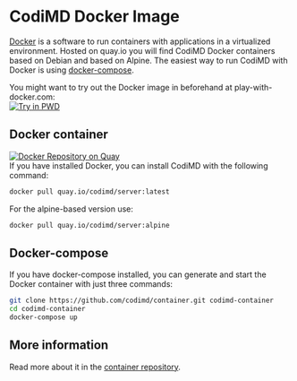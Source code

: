 # CodiMD Docker Image
[Docker](https://docker.com) is a software to run containers with applications in a virtualized environment.
Hosted on quay.io you will find CodiMD Docker containers based on Debian and based on Alpine. The easiest way to run CodiMD with Docker is using [docker-compose](https://docs.docker.com/compose/).

You might want to try out the Docker image in beforehand at play-with-docker.com:  
[![Try in PWD](https://cdn.jsdelivr.net/gh/play-with-docker/stacks@latest/assets/images/button.png)](https://labs.play-with-docker.com/?stack=https://github.com/codimd/container/raw/master/docker-compose.yml&stack_name=codimd)


## Docker container
[![Docker Repository on Quay](https://quay.io/repository/codimd/server/status "Docker Repository on Quay")](https://quay.io/repository/codimd/server)  
If you have installed Docker, you can install CodiMD with the following command:
```bash
docker pull quay.io/codimd/server:latest
```
For the alpine-based version use:
```bash
docker pull quay.io/codimd/server:alpine
```

## Docker-compose
If you have docker-compose installed, you can generate and start the Docker container with just three commands:
```bash
git clone https://github.com/codimd/container.git codimd-container
cd codimd-container
docker-compose up
```

## More information
Read more about it in the [container repository](https://github.com/codimd/container).
